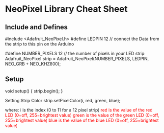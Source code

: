 NeoPixel Library Cheat Sheet
==============

Include and Defines
------------
#include <Adafruit_NeoPixel.h>
#define LEDPIN 12 // connect the Data from the strip to this pin on the Arduino

#define NUMBER_PIXELS 12 // the number of pixels in your LED strip
Adafruit_NeoPixel strip = Adafruit_NeoPixel(NUMBER_PIXELS, LEDPIN, NEO_GRB + NEO_KHZ800);

Setup
------------
void setup() {
  strip.begin();
}

Setting Strip Color
strip.setPixelColor(i, red, green, blue);

where:
i is the index (0 to 11 for a 12 pixel strip)
<span style="color:red">red<span> is the value of the red LED (0=off, 255=brightest value)
green is the value of the green LED (0=off, 255=brightest value)
blue is the value of the blue LED (0=off, 255=brightest value)